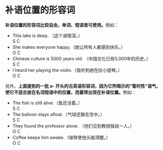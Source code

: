 # 补语位置的形容词

<b>**补语位置的形容词比较自由**，单词、短语皆可使用。</b>例如：  
- This lake is deep. （这个湖很深。）  
S C  
- She makes everyone happy.（她让所有人都感到快乐。）  
O C  
- Chinese culture is 5000 years old. （中国文化已有5,000年的历史。）  
S C  
- I heard her playing the violin.（我听到她在拉小提琴。）  
O C  

另外，<b>上面提到的一批 a- 开头的古英语形容词，因为它所暗示的“暂时性”语气，使它不适合放在名词短语中的位置，而最常出现在补语位置。</b>例如：  
- The fish is still alive.（鱼还活着。）  
S C  
- The balloon stays afloat.（气球还飘在空中。）  
S C  
- They found the professor alone. （他们见到教授独自一人。）  
O C  
- Coffee keeps him awake.（咖啡使他头脑清醒。）  
O C  